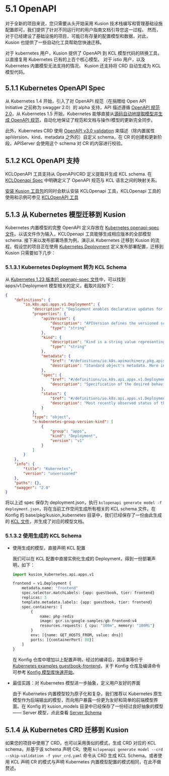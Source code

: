 # 5.1 OpenAPI

对于全新的项目来说，您只需要从头开始采用 Kusion 技术栈编写和管理基础设施配置即可，我们提供了针对不同运行时的用户指南文档引导您这一过程。 然而，对于已经建设了基础设施的项目，可能已有存量的配置模型和数据，对此，Kusion 也提供了一些自动化工具帮助您快速迁移。

对于 kubernetes 用户，Kusion 提供了 OpenAPI 到 KCL 模型代码的转换工具，以直接复用 Kubernetes 已有的上百个核心模型。 对于 istio 用户，以及 Kubernetes 内置模型无法支持的情况， Kusion 还支持将 CRD 自动生成为 KCL 模型代码。

## 5.1.1 Kubernetes OpenAPI Spec

从 Kubernetes 1.4 开始，引入了对 OpenAPI 规范（在捐赠给 Open API Initiative 之前称为 swagger 2.0）的 alpha 支持，API 描述遵循 [OpenAPI 规范 2.0](https://github.com/OAI/OpenAPI-Specification/blob/main/versions/2.0.md)，从 Kubernetes 1.5 开始，Kubernetes 能够直接从[源码自动地提取模型并生成 OpenAPI 规范](https://github.com/kubernetes/kube-openapi)，自动化地保证了规范和文档与操作/模型的更新完全同步。

此外，Kubernetes CRD 使用 [OpenAPI v3.0 validation](https://kubernetes.io/docs/tasks/extend-kubernetes/custom-resources/custom-resource-definitions/#validation) 来描述（除内置属性 apiVersion、kind、metadata 之外的）自定义 schema，在 CR 的创建和更新阶段，APIServer 会使用这个 schema 对 CR 的内容进行校验。

## 5.1.2 KCL OpenAPI 支持

KCLOpenAPI 工具支持从 OpenAPI/CRD 定义提取并生成 KCL schema. 在 [KCLOpenapi Spec](https://kusionstack.io/docs/reference/cli/openapi/spec) 中明确定义了 OpenAPI 规范与 KCL 语言之间的映射关系。

[安装 Kusion 工具包](https://kusionstack.io/docs/user_docs/getting-started/install)的同时会默认安装 KCLOpenapi 工具，KCLOpenapi 工具的使用和示例可参见 [KCLOpenAPI 工具](https://kusionstack.io/docs/reference/cli/openapi)

## 5.1.3 从 Kubernetes 模型迁移到 Kusion

Kubernetes 内置模型的完整 OpenAPI 定义存放在 [Kubernetes openapi-spec 文件](https://github.com/kubernetes/kubernetes/blob/master/api/openapi-spec/swagger.json)。以该文件作为输入，KCLOpenapi 工具能够生成相应版本的全部模型 schema. 接下来以发布部署场景为例，演示从 Kubernetes 迁移到 Kusion 的流程。假设您的项目正在使用 [Kubernetes Deployment](https://kubernetes.io/docs/concepts/workloads/controllers/deployment/) 定义发布部署配置，迁移到 Kusion 只需要如下几步：

### 5.1.3.1 Kubernetes Deployment 转为 KCL Schema

从 [Kubernetes 1.23 版本的 openapi-spec 文件](https://github.com/kubernetes/kubernetes/blob/release-1.23/api/openapi-spec/swagger.json)中，可以找到 apps/v1.Deployment 模型相关的定义，截取片段如下：

```json
{
    "definitions": {
        "io.k8s.api.apps.v1.Deployment": {
            "description": "Deployment enables declarative updates for Pods and ReplicaSets.",
            "properties": {
                "apiVersion": {
                    "description": "APIVersion defines the versioned schema of this representation of an object. Servers should convert recognized schemas to the latest internal value, and may reject unrecognized values. More info: https://git.k8s.io/community/contributors/devel/sig-architecture/api-conventions.md#resources",
                    "type": "string"
                },
                "kind": {
                    "description": "Kind is a string value representing the REST resource this object represents. Servers may infer this from the endpoint the client submits requests to. Cannot be updated. In CamelCase. More info: https://git.k8s.io/community/contributors/devel/sig-architecture/api-conventions.md#types-kinds",
                    "type": "string"
                },
                "metadata": {
                    "$ref": "#/definitions/io.k8s.apimachinery.pkg.apis.meta.v1.ObjectMeta",
                    "description": "Standard object's metadata. More info: https://git.k8s.io/community/contributors/devel/sig-architecture/api-conventions.md#metadata"
                },
                "spec": {
                    "$ref": "#/definitions/io.k8s.api.apps.v1.DeploymentSpec",
                    "description": "Specification of the desired behavior of the Deployment."
                },
                "status": {
                    "$ref": "#/definitions/io.k8s.api.apps.v1.DeploymentStatus",
                    "description": "Most recently observed status of the Deployment."
                }
            },
            "type": "object",
            "x-kubernetes-group-version-kind": [
                {
                    "group": "apps",
                    "kind": "Deployment",
                    "version": "v1"
                }
            ]
        }
    },
    "info": {
        "title": "Kubernetes",
        "version": "unversioned"
    },
    "paths": {},
    "swagger": "2.0"
}
```

将以上述 spec 保存为 deployment.json，执行 ``kclopenapi generate model -f deployment.json``，将在当前工作空间生成所有相关的 KCL schema 文件。在 Konfig 的 base/pkg/kusion_kubernetes 目录中，我们已经保存了一份由此生成的 [KCL 文件](https://github.com/KusionStack/konfig/blob/master/base/pkg/kusion_kubernetes/api/apps/v1/deployment.k)，并生成了对应的模型文档。

<!-- TODO: 模型文档加链接 -->

### 5.1.3.2 使用生成的 KCL Schema

* 使用生成的模型，直接声明 KCL 配置

  我们可以在 KCL 配置中直接实例化生成的 Deployment，得到一份部署声明，如下：

  ```python
  import kusion_kubernetes.api.apps.v1

  frontend = v1.Deployment {
      metadata.name: "frontend"
      spec.selector.matchLabels: {app: guestbook, tier: frontend}
      replicas: 3
      template.metadata.labels: {app: guestbook, tier: frontend}
      spec.containers: [
          {
              name: php-redis
              image: gcr.io/google-samples/gb-frontend:v4
              resources.requests: { cpu: "100m", memory: "100Mi"}
          }
          env: [{name: GET_HOSTS_FROM, value: dns}]
          ports: [{containerPort: 80}]
      ]
  }
  ```

  在 Konfig 仓库中增加以上配置声明，经过的编译后，其结果等价于 [Kubernetes examples guestbook-frontend](https://github.com/kubernetes/examples/blob/master/guestbook/frontend-deployment.yaml)，关于 Konfig 仓库及编译命令可参考 [Konfig 模型库快速开始](https://kusionstack.io/docs/user_docs/getting-started/konfig)。
* 最佳实践：对 Kubernetes 模型进一步抽象，定义用户友好的界面

  由于 Kubernetes 内置模型较为原子化和复杂，我们推荐以 Kubernetes 原生模型作为后端输出的模型，而向用户暴露一份更为友好和简单的前端模型界面。在 Konfig 的 kusion_models 目录中已经保存了一份经过良好抽象的模型 —— Server 模型，点此查看 [Server Schema](https://github.com/KusionStack/konfig/blob/master/base/pkg/kusion_models/kube/frontend/server.k)

## 5.1.4 从 Kubernetes CRD 迁移到 Kusion

如果您的项目中使用了 CRD，也可以采用类似的模式，生成 CRD 对应的 KCL schema，并基于该 schema 声明 CR。使用 `kclopenapi generate model --crd --skip-validation -f your_crd.yaml` 命令从 CRD 生成 KCL Schema。或者使用 KCL 声明 CR 的模式与声明 Kubernetes 内置模型配置的模式相同，在此不做赘述。
